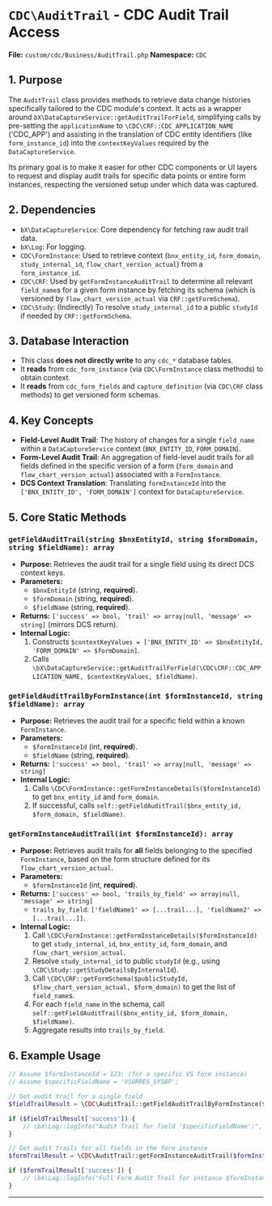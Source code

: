# `CDC\AuditTrail` - CDC Audit Trail Access

**File:** `custom/cdc/Business/AuditTrail.php`
**Namespace:** `CDC`

## 1. Purpose

The `AuditTrail` class provides methods to retrieve data change histories specifically tailored to the CDC module's context. It acts as a wrapper around `bX\DataCaptureService::getAuditTrailForField`, simplifying calls by pre-setting the `applicationName` to `\CDC\CRF::CDC_APPLICATION_NAME` ('CDC_APP') and assisting in the translation of CDC entity identifiers (like `form_instance_id`) into the `contextKeyValues` required by the `DataCaptureService`.

Its primary goal is to make it easier for other CDC components or UI layers to request and display audit trails for specific data points or entire form instances, respecting the versioned setup under which data was captured.

## 2. Dependencies

* `bX\DataCaptureService`: Core dependency for fetching raw audit trail data.
* `bX\Log`: For logging.
* `CDC\FormInstance`: Used to retrieve context (`bnx_entity_id`, `form_domain`, `study_internal_id`, `flow_chart_version_actual`) from a `form_instance_id`.
* `CDC\CRF`: Used by `getFormInstanceAuditTrail` to determine all relevant `field_name`s for a given form instance by fetching its schema (which is versioned by `flow_chart_version_actual` via `CRF::getFormSchema`).
* `CDC\Study`: (Indirectly) To resolve `study_internal_id` to a public `studyId` if needed by `CRF::getFormSchema`.

## 3. Database Interaction

* This class **does not directly write** to any `cdc_*` database tables.
* It **reads** from `cdc_form_instance` (via `CDC\FormInstance` class methods) to obtain context.
* It **reads** from `cdc_form_fields` and `capture_definition` (via `CDC\CRF` class methods) to get versioned form schemas.

## 4. Key Concepts

* **Field-Level Audit Trail**: The history of changes for a single `field_name` within a `DataCaptureService` context (`BNX_ENTITY_ID`, `FORM_DOMAIN`).
* **Form-Level Audit Trail**: An aggregation of field-level audit trails for all fields defined in the specific version of a form (`form_domain` and `flow_chart_version_actual`) associated with a `FormInstance`.
* **DCS Context Translation**: Translating `formInstanceId` into the `['BNX_ENTITY_ID', 'FORM_DOMAIN']` context for `DataCaptureService`.

## 5. Core Static Methods

### `getFieldAuditTrail(string $bnxEntityId, string $formDomain, string $fieldName): array`

* **Purpose:** Retrieves the audit trail for a single field using its direct DCS context keys.
* **Parameters:**
  * `$bnxEntityId` (string, **required**).
  * `$formDomain` (string, **required**).
  * `$fieldName` (string, **required**).
* **Returns:** `['success' => bool, 'trail' => array|null, 'message' => string]` (mirrors DCS return).
* **Internal Logic:**
  1. Constructs `$contextKeyValues = ['BNX_ENTITY_ID' => $bnxEntityId, 'FORM_DOMAIN' => $formDomain]`.
  2. Calls `\bX\DataCaptureService::getAuditTrailForField(\CDC\CRF::CDC_APPLICATION_NAME, $contextKeyValues, $fieldName)`.

### `getFieldAuditTrailByFormInstance(int $formInstanceId, string $fieldName): array`

* **Purpose:** Retrieves the audit trail for a specific field within a known `FormInstance`.
* **Parameters:**
  * `$formInstanceId` (int, **required**).
  * `$fieldName` (string, **required**).
* **Returns:** `['success' => bool, 'trail' => array|null, 'message' => string]`
* **Internal Logic:**
  1. Calls `\CDC\FormInstance::getFormInstanceDetails($formInstanceId)` to get `bnx_entity_id` and `form_domain`.
  2. If successful, calls `self::getFieldAuditTrail($bnx_entity_id, $form_domain, $fieldName)`.

### `getFormInstanceAuditTrail(int $formInstanceId): array`

* **Purpose:** Retrieves audit trails for **all** fields belonging to the specified `FormInstance`, based on the form structure defined for its `flow_chart_version_actual`.
* **Parameters:**
  * `$formInstanceId` (int, **required**).
* **Returns:** `['success' => bool, 'trails_by_field' => array|null, 'message' => string]`
  * `trails_by_field`: `['fieldName1' => [...trail...], 'fieldName2' => [...trail...]]`.
* **Internal Logic:**
  1. Call `\CDC\FormInstance::getFormInstanceDetails($formInstanceId)` to get `study_internal_id`, `bnx_entity_id`, `form_domain`, and `flow_chart_version_actual`.
  2. Resolve `study_internal_id` to public `studyId` (e.g., using `\CDC\Study::getStudyDetailsByInternalId`).
  3. Call `\CDC\CRF::getFormSchema($publicStudyId, $flow_chart_version_actual, $form_domain)` to get the list of `field_name`s.
  4. For each `field_name` in the schema, call `self::getFieldAuditTrail($bnx_entity_id, $form_domain, $fieldName)`.
  5. Aggregate results into `trails_by_field`.

## 6. Example Usage

```php
// Assume $formInstanceId = 123; (for a specific VS form instance)
// Assume $specificFieldName = 'VSORRES_SYSBP';

// Get audit trail for a single field
$fieldTrailResult = \CDC\AuditTrail::getFieldAuditTrailByFormInstance($formInstanceId, $specificFieldName);

if ($fieldTrailResult['success']) {
    // \bX\Log::logInfo("Audit Trail for field '$specificFieldName':", $fieldTrailResult['trail']);
}

// Get audit trails for all fields in the form instance
$formTrailResult = \CDC\AuditTrail::getFormInstanceAuditTrail($formInstanceId);

if ($formTrailResult['success']) {
    // \bX\Log::logInfo("Full Form Audit Trail for instance $formInstanceId:", $formTrailResult['trails_by_field']);
}
```

---